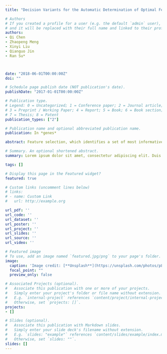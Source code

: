 ```yaml
---
title: "Decision Variants for the Automatic Determination of Optimal Feature Subset in RF-RFE"

# Authors
# If you created a profile for a user (e.g. the default `admin` user), write the username (folder name) here 
# and it will be replaced with their full name and linked to their profile.
authors:
- Qi Chen
- Zhaopeng Meng
- Xinyi Liu
- Qianguo Jin
- Ran Su*



date: "2018-06-01T00:00:00Z"
doi: ""

# Schedule page publish date (NOT publication's date).
publishDate: "2017-01-01T00:00:00Z"

# Publication type.
# Legend: 0 = Uncategorized; 1 = Conference paper; 2 = Journal article;
# 3 = Preprint / Working Paper; 4 = Report; 5 = Book; 6 = Book section;
# 7 = Thesis; 8 = Patent
publication_types: ["2"]

# Publication name and optional abbreviated publication name.
publication: In *genes*

abstract: Feature selection, which identifies a set of most informative features from the original feature space, has been widely used to simplify the predictor. Recursive feature elimination (RFE), as one of the most popular feature selection approaches, is effective in data dimension reduction and efficiency increase. A ranking of features, as well as candidate subsets with the corresponding accuracy, is produced through RFE. The subset with highest accuracy (HA) or a preset number of features (PreNum) are often used as the final subset. However, this may lead to a large number of features being selected, or if there is no prior knowledge about this preset number, it is often ambiguous and subjective regarding final subset selection. A proper decision variant is in high demand to automatically determine the optimal subset. In this study, we conduct pioneering work to explore the decision variant after obtaining a list of candidate subsets from RFE. We provide a detailed analysis and comparison of several decision variants to automatically select the optimal feature subset. Random forest (RF)-recursive feature elimination (RF-RFE) algorithm and a voting strategy are introduced. We validated the variants on two totally different molecular biology datasets, one for a toxicogenomic study and the other one for protein sequence analysis. The study provides an automated way to determine the optimal feature subset when using RF-RFE.

# Summary. An optional shortened abstract.
summary: Lorem ipsum dolor sit amet, consectetur adipiscing elit. Duis posuere tellus ac convallis placerat. Proin tincidunt magna sed ex sollicitudin condimentum.

tags: []

# Display this page in the Featured widget?
featured: true

# Custom links (uncomment lines below)
# links:
# - name: Custom Link
#   url: http://example.org

url_pdf: ''
url_code: ''
url_dataset: ''
url_poster: ''
url_project: ''
url_slides: ''
url_source: ''
url_video: ''

# Featured image
# To use, add an image named `featured.jpg/png` to your page's folder. 
image:
  caption: 'Image credit: [**Unsplash**](https://unsplash.com/photos/pLCdAaMFLTE)'
  focal_point: ""
  preview_only: false

# Associated Projects (optional).
#   Associate this publication with one or more of your projects.
#   Simply enter your project's folder or file name without extension.
#   E.g. `internal-project` references `content/project/internal-project/index.md`.
#   Otherwise, set `projects: []`.
projects:
- []

# Slides (optional).
#   Associate this publication with Markdown slides.
#   Simply enter your slide deck's filename without extension.
#   E.g. `slides: "example"` references `content/slides/example/index.md`.
#   Otherwise, set `slides: ""`.
slides: []
---
```


